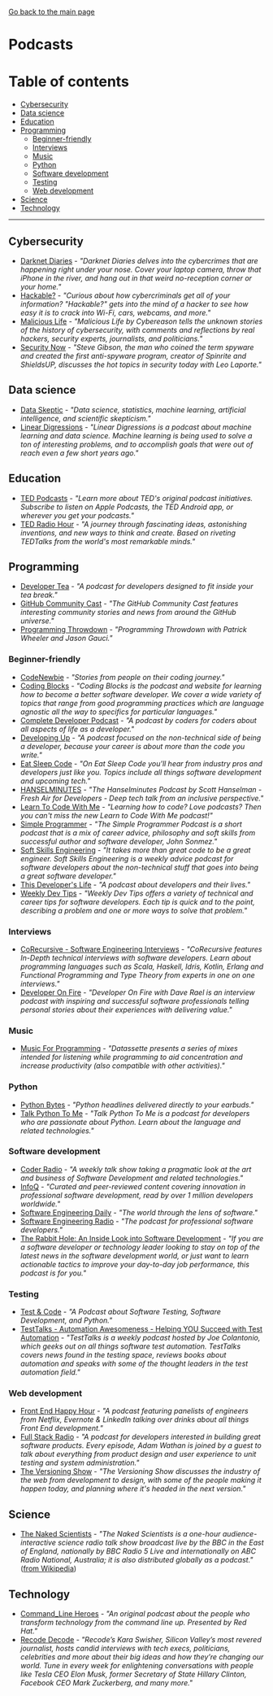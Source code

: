 [Go back to the main page](https://github.com/world-class/REPL)

# Podcasts
# Table of contents
<!-- vim-markdown-toc GFM -->

* [Cybersecurity](#cybersecurity)
* [Data science](#data-science)
* [Education](#education)
* [Programming](#programming)
    * [Beginner-friendly](#beginner-friendly)
    * [Interviews](#interviews)
    * [Music](#music)
    * [Python](#python)
    * [Software development](#software-development)
    * [Testing](#testing)
    * [Web development](#web-development)
* [Science](#science)
* [Technology](#technology)

<!-- vim-markdown-toc -->

---

## Cybersecurity
- [Darknet Diaries](https://darknetdiaries.com/) - *"Darknet Diaries delves into the cybercrimes that are happening right under your nose. Cover your laptop camera, throw that iPhone in the river, and hang out in that weird no-reception corner or your home."*
- [Hackable?](https://hackablepodcast.com/) - *"Curious about how cybercriminals get all of your information? "Hackable?" gets into the mind of a hacker to see how easy it is to crack into Wi-Fi, cars, webcams, and more."*
- [Malicious Life](https://malicious.life/) - *"Malicious Life by Cybereason tells the unknown stories of the history of cybersecurity, with comments and reflections by real hackers, security experts, journalists, and politicians."*
- [Security Now](https://twit.tv/shows/security-now) - *"Steve Gibson, the man who coined the term spyware and created the first anti-spyware program, creator of Spinrite and ShieldsUP, discusses the hot topics in security today with Leo Laporte."*

## Data science
- [Data Skeptic](https://dataskeptic.com/) - *"Data science, statistics, machine learning, artificial intelligence, and scientific skepticism."*
- [Linear Digressions](http://lineardigressions.com/) - *"Linear Digressions is a podcast about machine learning and data science. Machine learning is being used to solve a ton of interesting problems, and to accomplish goals that were out of reach even a few short years ago."*

## Education
- [TED Podcasts](https://www.ted.com/podcasts) - *"Learn more about TED's original podcast initiatives. Subscribe to listen on Apple Podcasts, the TED Android app, or wherever you get your podcasts."*
- [TED Radio Hour](https://www.npr.org/programs/ted-radio-hour/) - *"A journey through fascinating ideas, astonishing inventions, and new ways to think and create. Based on riveting TEDTalks from the world's most remarkable minds."*

## Programming
- [Developer Tea](https://spec.fm/podcasts/developer-tea) - *"A podcast for developers designed to fit inside your tea break."*
- [GitHub Community Cast](https://player.fm/series/github-community-cast) - *"The GitHub Community Cast features interesting community stories and news from around the GitHub universe."*
- [Programming Throwdown](https://www.programmingthrowdown.com/) - *"Programming Throwdown with Patrick Wheeler and Jason Gauci."*

### Beginner-friendly
- [CodeNewbie](https://www.codenewbie.org/podcast/) - *"Stories from people on their coding journey."*
- [Coding Blocks](https://www.codingblocks.net/) - *"Coding Blocks is the podcast and website for learning how to become a better software developer. We cover a wide variety of topics that range from good programming practices which are language agnostic all the way to specifics for particular languages."*
- [Complete Developer Podcast](https://player.fm/series/series-2257924) - *"A podcast by coders for coders about all aspects of life as a developer."*
- [Developing Up](https://player.fm/series/series-1402140) - *"A podcast focused on the non-technical side of being a developer, because your career is about more than the code you write."*
- [Eat Sleep Code](http://pca.st/lDZb) - *"On Eat Sleep Code you'll hear from industry pros and developers just like you. Topics include all things software development and upcoming tech."*
- [HANSELMINUTES](https://www.hanselminutes.com/) - *"The Hanselminutes Podcast by Scott Hanselman - Fresh Air for Developers - Deep tech talk from an inclusive perspective."*
- [Learn To Code With Me](https://learntocodewith.me/podcast/) - *"Learning how to code? Love podcasts? Then you can&#039;t miss the *new* Learn to Code With Me podcast!"*
- [Simple Programmer](https://player.fm/series/74672) - *"The Simple Programmer Podcast is a short podcast that is a mix of career advice, philosophy and soft skills from successful author and software developer, John Sonmez."*
- [Soft Skills Engineering](https://player.fm/series/soft-skills-engineering-133571) - *"It takes more than great code to be a great engineer. Soft Skills Engineering is a weekly advice podcast for software developers about the non-technical stuff that goes into being a great software developer."*
- [This Developer's Life](http://thisdeveloperslife.com/) - *"A podcast about developers and their lives."*
- [Weekly Dev Tips](https://player.fm/series/weekly-dev-tips) - *"Weekly Dev Tips offers a variety of technical and career tips for software developers. Each tip is quick and to the point, describing a problem and one or more ways to solve that problem."*

### Interviews
- [CoRecursive - Software Engineering Interviews](https://player.fm/series/corecursive-software-engineering-interviews) - *"CoRecursive features In-Depth technical interviews with software developers. Learn about programming languages such as Scala, Haskell, Idris, Kotlin, Erlang and Functional Programming and Type Theory from experts in one on one interviews."*
- [Developer On Fire](https://player.fm/series/developer-on-fire-117746) - *"Developer On Fire with Dave Rael is an interview podcast with inspiring and successful software professionals telling personal stories about their experiences with delivering value."*

### Music
- [Music For Programming](http://musicforprogramming.net/) - *"Datassette presents a series of mixes intended for listening while programming to aid concentration and increase productivity (also compatible with other activities)."*

### Python
- [Python Bytes](https://pythonbytes.fm/) - *"Python headlines delivered directly to your earbuds."*
- [Talk Python To Me](https://talkpython.fm/) - *"Talk Python To Me is a podcast for developers who are passionate about Python. Learn about the language and related technologies."*

### Software development
- [Coder Radio](https://player.fm/series/coder-radio-2440919) - *"A weekly talk show taking a pragmatic look at the art and business of Software Development and related technologies."*
- [InfoQ](https://www.infoq.com/the-infoq-podcast) - *"Curated and peer-reviewed content covering innovation in professional software development, read by over 1 million developers worldwide."*
- [Software Engineering Daily](https://softwareengineeringdaily.com) - *"The world through the lens of software."*
- [Software Engineering Radio](https://www.se-radio.net/) - *"The podcast for professional software developers."*
- [The Rabbit Hole: An Inside Look into Software Development](https://player.fm/series/the-rabbit-hole-an-inside-look-into-software-development) - *"If you are a software developer or technology leader looking to stay on top of the latest news in the software development world, or just want to learn actionable tactics to improve your day-to-day job performance, this podcast is for you."*

### Testing
- [Test & Code](https://testandcode.com/) - *"A Podcast about Software Testing, Software Development, and Python."*
- [TestTalks - Automation Awesomeness - Helping YOU Succeed with Test Automation](https://player.fm/series/testtalks-automation-awesomeness-helping-you-succeed-with-test-automation-2391007) - *"TestTalks is a weekly podcast hosted by Joe Colantonio, which geeks out on all things software test automation. TestTalks covers news found in the testing space, reviews books about automation and speaks with some of the thought leaders in the test automation field."*

### Web development
- [Front End Happy Hour](https://player.fm/series/front-end-happy-hour-131187) - *"A podcast featuring panelists of engineers from Netflix, Evernote & LinkedIn talking over drinks about all things Front End development."*
- [Full Stack Radio](https://player.fm/series/series-1401837) - *"A podcast for developers interested in building great software products. Every episode, Adam Wathan is joined by a guest to talk about everything from product design and user experience to unit testing and system administration."*
- [The Versioning Show](https://www.sitepoint.com/versioning-show/) - *"The Versioning Show discusses the industry of the web from development to design, with some of the people making it happen today, and planning where it's headed in the next version."*

## Science
- [The Naked Scientists](https://www.thenakedscientists.com/) - *"The Naked Scientists is a one-hour audience-interactive science radio talk show broadcast live by the BBC in the East of England, nationally by BBC Radio 5 Live and internationally on ABC Radio National, Australia; it is also distributed globally as a podcast."* ([from Wikipedia](https://en.wikipedia.org/wiki/The_Naked_Scientists))

## Technology
- [Command_Line Heroes](https://www.redhat.com/en/command-line-heroes) - *"An original podcast about the people who transform technology from the command line up. Presented by Red Hat."*
- [Recode Decode](https://www.vox.com/recode-podcasts) - *"Recode’s Kara Swisher, Silicon Valley’s most revered journalist, hosts candid interviews with tech execs, politicians, celebrities and more about their big ideas and how they’re changing our world. Tune in every week for enlightening conversations with people like Tesla CEO Elon Musk, former Secretary of State Hillary Clinton, Facebook CEO Mark Zuckerberg, and many more."*
